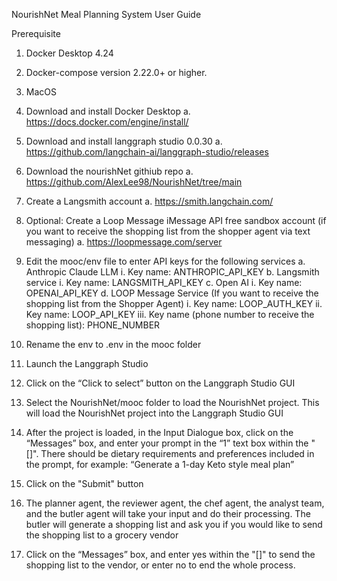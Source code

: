 NourishNet Meal Planning System User Guide

Prerequisite
1. Docker Desktop 4.24
2. Docker-compose version 2.22.0+ or higher.
3. MacOS 


1. Download and install Docker Desktop a. https://docs.docker.com/engine/install/
2. Download and install langgraph studio 0.0.30 a. https://github.com/langchain-ai/langgraph-studio/releases
3. Download the nourishNet githiub repo a. https://github.com/AlexLee98/NourishNet/tree/main
4. Create a Langsmith account a. https://smith.langchain.com/
5. Optional: Create a Loop Message iMessage API free sandbox account (if you want to receive the shopping list from the shopper agent via text messaging) a. https://loopmessage.com/server
6. Edit the mooc/env file to enter API keys for the following services 
	a. Anthropic Claude LLM 
		i. Key name: ANTHROPIC_API_KEY 
	b. Langsmith service 
		i. Key name: LANGSMITH_API_KEY 
	c. Open AI 
		i. Key name: OPENAI_API_KEY 
	d. LOOP Message Service (If you want to receive the shopping list from the Shopper Agent) 
		i. Key name: LOOP_AUTH_KEY 
		ii. Key name: LOOP_API_KEY 
		iii. Key name (phone number to receive the shopping list): PHONE_NUMBER
7. Rename the env to .env in the mooc folder
8. Launch the Langgraph Studio
9. Click on the “Click to select” button on the Langgraph Studio GUI
10. Select the NourishNet/mooc folder to load the NourishNet project. This will load the NourishNet project into the Langgraph Studio GUI
11. After the project is loaded, in the Input Dialogue box, click on the “Messages” box, and enter your prompt in the “1” text box within the "[]". There should be dietary requirements and preferences included in the prompt, for example: “Generate a 1-day Keto style meal plan”
12. Click on the "Submit" button
13. The planner agent, the reviewer agent, the chef agent, the analyst team, and the butler agent will take your input and do their processing. The butler will generate a shopping list and ask you if you would like to send the shopping list to a grocery vendor
14. Click on the “Messages” box, and enter yes within the "[]" to send the shopping list to the vendor, or enter no to end the whole process. 

